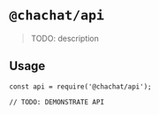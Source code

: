 # `@chachat/api`

> TODO: description

## Usage

```
const api = require('@chachat/api');

// TODO: DEMONSTRATE API
```
